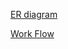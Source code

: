 [ER diagram](https://github.com/iamakanksha/QUIZ_TEST/blob/master/Blank%20ERD.png)

[Work Flow](https://github.com/iamakanksha/QUIZ_TEST/blob/master/Work%20flow.jpg)
